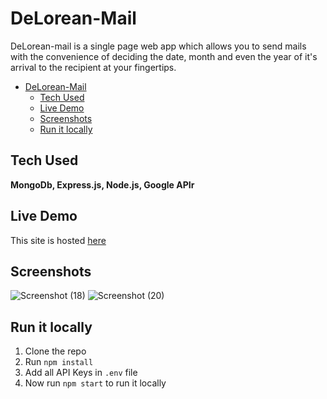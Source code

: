 # DeLorean-Mail

DeLorean-mail is a single page web app which allows you to send mails with the convenience of deciding the date, month and even the year of it's arrival to the recipient at your fingertips.

- [DeLorean-Mail](#delorean-mail)
  - [Tech Used](#tech-used)
  - [Live Demo](#live-demo)
  - [Screenshots](#screenshots)
  - [Run it locally](#run-it-locally)

## Tech Used

 **MongoDb, Express.js, Node.js, Google APIr**

## Live Demo

This site is hosted [here](https://delorean-mail.herokuapp.com/)

## Screenshots

![Screenshot (18)](https://user-images.githubusercontent.com/56033238/129856668-d1008444-d096-4159-b5d4-54cc8521acb6.png)
![Screenshot (20)](https://user-images.githubusercontent.com/56033238/129856686-bdd69721-13c9-473d-b0e5-26c0963383ae.png)


## Run it locally

1. Clone the repo
2. Run `npm install`
3. Add all API Keys in `.env` file
4. Now run `npm start` to run it locally
